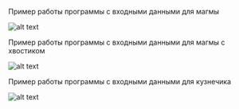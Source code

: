 Пример работы программы с входными данными для магмы

![alt text](https://sun9-34.userapi.com/impg/IH1UCOBEw7yMFSYcnPEoIjeEUxjRFxbMCywAKg/cjP0eiY9DWU.jpg?size=701x350&quality=96&proxy=1&sign=aa64a1a595f65f5445d669b8ebb1f713)

Пример работы программы с входными данными для магмы с хвостиком

![alt text](https://sun9-56.userapi.com/impg/ZxK-tn21Ky_hNVwyRqGLEh0DbcwZHhBi-NurlA/m617-W_9vZA.jpg?size=247x396&quality=96&proxy=1&sign=87a1df9e14ee0a679efd825f9f1f8ca0)

Пример работы программы с входными данными для кузнечика

![alt text](https://sun9-46.userapi.com/impg/If-Ozu5vyCKlg8jIYXQ4tgcZVMfuc7Gj4RtVZQ/tEIN5EpUugo.jpg?size=608x353&quality=96&proxy=1&sign=5621858efc78d93264e9cbc369edbac3)
